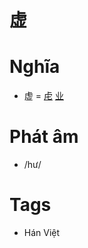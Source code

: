 # 虚

# Nghĩa
* 虚 = [虍](虍.md) [业](业.md)

# Phát âm
* /hư/

# Tags
* Hán Việt

<script>window.HANZI_FIELD='虚';</script>
